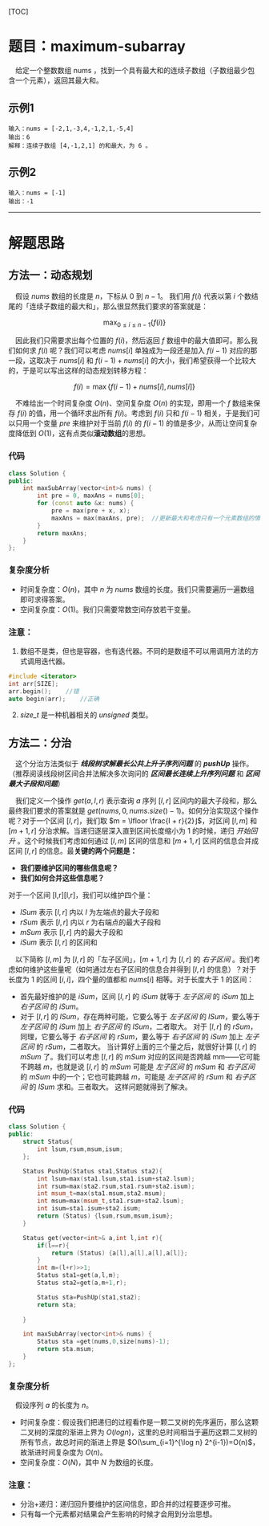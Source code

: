 [TOC]
# 题目：maximum-subarray
&emsp;给定一个整数数组 nums ，找到一个具有最大和的连续子数组（子数组最少包含一个元素），返回其最大和。
## 示例1
```
输入：nums = [-2,1,-3,4,-1,2,1,-5,4]
输出：6
解释：连续子数组 [4,-1,2,1] 的和最大，为 6 。
```
## 示例2
```
输入：nums = [-1]
输出：-1
```
------
# 解题思路
## 方法一：动态规划
&emsp;假设 $\textit{nums}$ 数组的长度是 $n$，下标从 $0$ 到 $n−1$。
我们用 $f(i)$ 代表以第 $i$ 个数结尾的「连续子数组的最大和」，那么很显然我们要求的答案就是：

$$
\max_{0 \leq i \leq n-1} \{ f(i) \}
$$

&emsp;因此我们只需要求出每个位置的 $f(i)$，然后返回 $f$ 数组中的最大值即可。那么我们如何求 $f(i)$ 呢？我们可以考虑 $\textit{nums}[i]$ 单独成为一段还是加入 $f(i−1)$ 对应的那一段，这取决于 $\textit{nums}[i]$ 和 $f(i-1) +nums[i]$ 的大小，我们希望获得一个比较大的，于是可以写出这样的动态规划转移方程：

$$
f(i) = \max \{ f(i-1) + \textit{nums}[i], \textit{nums}[i] \}
$$

&emsp;不难给出一个时间复杂度 $O(n)$、空间复杂度 $O(n)$ 的实现，即用一个 $f$ 数组来保存 $f(i)$ 的值，用一个循环求出所有 $f(i)$。考虑到 $f(i)$ 只和 $f(i−1)$ 相关，于是我们可以只用一个变量 $\textit{pre}$ 来维护对于当前 $f(i)$ 的 $f(i−1)$ 的值是多少，从而让空间复杂度降低到 $O(1)$，这有点类似**滚动数组**的思想。

### 代码
```cpp
class Solution {
public:
    int maxSubArray(vector<int>& nums) {
        int pre = 0, maxAns = nums[0];
        for (const auto &x: nums) {
            pre = max(pre + x, x);
            maxAns = max(maxAns, pre);  //更新最大和考虑只有一个元素数组的情况
        }
        return maxAns;
    }
};
```
### 复杂度分析
- 时间复杂度：$O(n)$，其中 $n$ 为 $\textit{nums}$ 数组的长度。我们只需要遍历一遍数组即可求得答案。
- 空间复杂度：$O(1)$。我们只需要常数空间存放若干变量。
### 注意：
1. 数组不是类，但也是容器，也有迭代器。不同的是数组不可以用调用方法的方式调用迭代器。
```cpp
#include <iterator>
int arr[SIZE];
arr.begin();    //错
auto begin(arr);    //正确
```
2. $\textit{size\_t}$ 是一种机器相关的 $\textit{unsigned}$ 类型。  

## 方法二：分治
&emsp;这个分治方法类似于 ***线段树求解最长公共上升子序列问题*** 的 ***pushUp*** 操作。 （推荐阅读线段树区间合并法解决多次询问的 ***区间最长连续上升序列问题*** 和 ***区间最大子段和问题***）

&emsp;我们定义一个操作 $get(a, l, r)$ 表示查询 $a$ 序列 $[l,r]$ 区间内的最大子段和，那么最终我们要求的答案就是 $get(nums, 0, nums.size() - 1)$。如何分治实现这个操作呢？对于一个区间 $[l,r]$，我们取 $m = \lfloor \frac{l + r}{2}​
⌋$，对区间 $[l,m]$ 和 $[m+1,r]$ 分治求解。当递归逐层深入直到区间长度缩小为 $1$ 的时候，递归 *开始回升* 。这个时候我们考虑如何通过 $[l,m]$ 区间的信息和 $[m+1,r]$ 区间的信息合并成区间 $[l,r]$ 的信息。最**关键的两个问题是：**
- **我们要维护区间的哪些信息呢？**
- **我们如何合并这些信息呢？**

对于一个区间 [l,r][l,r]，我们可以维护四个量：
- $\textit{lSum}$ 表示 $[l,r]$ 内以 $l$ 为左端点的最大子段和
- $\textit{rSum}$ 表示 $[l,r]$ 内以 $r$ 为右端点的最大子段和
- $\textit{mSum}$ 表示 $[l,r]$ 内的最大子段和
- $\textit{iSum}$ 表示 $[l,r]$ 的区间和

&emsp;以下简称 $[l,m]$ 为 $[l,r]$ 的「左子区间」，$[m+1,r]$ 为 $[l,r]$ 的 *右子区间* 。我们考虑如何维护这些量呢（如何通过左右子区间的信息合并得到 $[l,r]$ 的信息）？对于长度为 $1$ 的区间 $[i,i]$，四个量的值都和 $\textit{nums}[i]$ 相等。对于长度大于 $1$ 的区间：
- 首先最好维护的是 $\textit{iSum}$，区间 $[l,r]$ 的 $\textit{iSum}$ 就等于 *左子区间* 的 $\textit{iSum}$ 加上 *右子区间* 的 $\textit{iSum}$。
- 对于 $[l,r]$ 的 $\textit{lSum}$，存在两种可能，它要么等于 *左子区间* 的 $\textit{lSum}$，要么等于 *左子区间* 的 $\textit{iSum}$ 加上 *右子区间* 的 $\textit{lSum}$，二者取大。
对于 $[l,r]$ 的 $\textit{rSum}$，同理，它要么等于 *右子区间* 的 $\textit{rSum}$，要么等于 *右子区间* 的 $\textit{iSum}$ 加上 *左子区间* 的 $\textit{rSum}$，二者取大。
当计算好上面的三个量之后，就很好计算 $[l,r]$ 的 $\textit{mSum}$ 了。我们可以考虑 $[l,r]$ 的 $\textit{mSum}$ 对应的区间是否跨越 mm——它可能不跨越 $m$，也就是说 $[l,r]$ 的 $\textit{mSum}$ 可能是 *左子区间* 的 $\textit{mSum}$ 和  *右子区间* 的 $\textit{mSum}$ 中的一个；它也可能跨越 $m$，可能是 *左子区间* 的 $\textit{rSum}$ 和 *右子区间* 的 $\textit{lSum}$ 求和。三者取大。
这样问题就得到了解决。

### 代码
```cpp
class Solution {
public:
    struct Status{
        int lsum,rsum,msum,isum;
    };

    Status PushUp(Status sta1,Status sta2){
        int lsum=max(sta1.lsum,sta1.isum+sta2.lsum);
        int rsum=max(sta2.rsum,sta1.rsum+sta2.isum);
        int msum_t=max(sta1.msum,sta2.msum);
        int msum=max(msum_t,sta1.rsum+sta2.lsum);
        int isum=sta1.isum+sta2.isum;
        return (Status) {lsum,rsum,msum,isum};
    }

    Status get(vector<int>& a,int l,int r){
        if(l==r){
            return (Status) {a[l],a[l],a[l],a[l]};
        }
        int m=(l+r)>>1;
        Status sta1=get(a,l,m);
        Status sta2=get(a,m+1,r);

        Status sta=PushUp(sta1,sta2);
        return sta;
        
    }

    int maxSubArray(vector<int>& nums) {
        Status sta =get(nums,0,size(nums)-1);
        return sta.msum;
    }
};
```
### 复杂度分析
&emsp;假设序列 $a$ 的长度为 $n$。
- 时间复杂度：假设我们把递归的过程看作是一颗二叉树的先序遍历，那么这颗二叉树的深度的渐进上界为 $O(logn)$，这里的总时间相当于遍历这颗二叉树的所有节点，故总时间的渐进上界是 $O(\sum_{i=1}^{\log n} 2^{i-1})=O(n)$，故渐进时间复杂度为 $O(n)$。
- 空间复杂度：$O(N)$，其中 $N$ 为数组的长度。
### 注意：
- 分治+递归：递归回升要维护的区间信息，即合并的过程要逐步可推。
- 只有每一个元素都对结果会产生影响的时候才会用到分治思想。